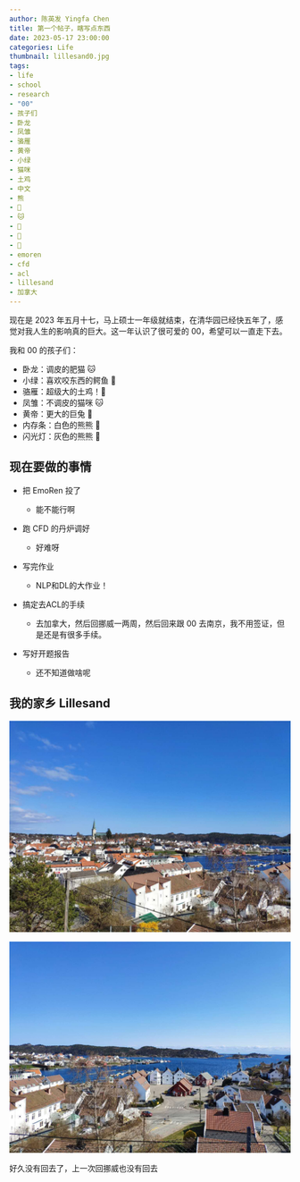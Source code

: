 ```yaml
---
author: 陈英发 Yingfa Chen
title: 第一个帖子，瞎写点东西
date: 2023-05-17 23:00:00
categories: Life
thumbnail: lillesand0.jpg
tags:
- life
- school
- research
- "00"
- 孩子们
- 卧龙
- 凤雏
- 骆雁
- 黄帝
- 小绿
- 猫咪
- 土鸡
- 中文
- 熊
- 🐻
- 🐱
- 🐇
- 🐰
- 🐊
- emoren
- cfd
- acl
- lillesand
- 加拿大
---
```


现在是 2023 年五月十七，马上硕士一年级就结束，在清华园已经快五年了，感觉对我人生的影响真的巨大。这一年认识了很可爱的 00，希望可以一直走下去。

我和 00 的孩子们：


<!-- more -->


- 卧龙：调皮的肥猫 🐱
- 小绿：喜欢咬东西的鳄鱼 🐊
- 骆雁：超级大的土鸡！🐰
- 凤雏：不调皮的猫咪 🐱
- 黄帝：更大的巨兔 🐰
- 内存条：白色的熊熊 🐻
- 闪光灯：灰色的熊熊 🐻

## 现在要做的事情

- 把 EmoRen 投了

  - 能不能行啊

- 跑 CFD 的丹炉调好

  - 好难呀

- 写完作业

  - NLP和DL的大作业！

- 搞定去ACL的手续

  - 去加拿大，然后回挪威一两周，然后回来跟 00 去南京，我不用签证，但是还是有很多手续。

- 写好开题报告

  - 还不知道做啥呢


## 我的家乡 Lillesand

![Lillesand，挪威南边的一个沿海小镇，人口大约一万。我出生长大的地方，到本科来清华才离开的。](./第一个帖子，瞎写点东西/lillesand0.jpg)

![Lillesand 的港口](./第一个帖子，瞎写点东西/lillesand1.jpg)

好久没有回去了，上一次回挪威也没有回去